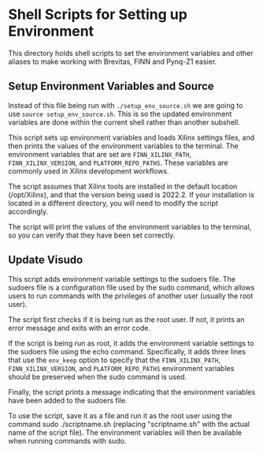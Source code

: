 # Shell Scripts for Setting up Environment

This directory holds shell scripts to set the environment variables and other aliases to make working with Brevitas, FINN and Pynq-Z1 easier.

## Setup Environment Variables and Source

Instead of this file being run with `./setup_env_source.sh` we are going to use `source setup_env_source.sh`. This is so the updated environment variables are done within the current shell rather than another subshell.

This script sets up environment variables and loads Xilinx settings files, and then prints the values of the environment variables to the terminal. The environment variables that are set are `FINN_XILINX_PATH`, `FINN_XILINX_VERSION`, and `PLATFORM_REPO_PATHS`. These variables are commonly used in Xilinx development workflows.

The script assumes that Xilinx tools are installed in the default location (/opt/Xilinx), and that the version being used is 2022.2. If your installation is located in a different directory, you will need to modify the script accordingly.

The script will print the values of the environment variables to the terminal, so you can verify that they have been set correctly.

## Update Visudo 

This script adds environment variable settings to the sudoers file. The sudoers file is a configuration file used by the sudo command, which allows users to run commands with the privileges of another user (usually the root user).

The script first checks if it is being run as the root user. If not, it prints an error message and exits with an error code.

If the script is being run as root, it adds the environment variable settings to the sudoers file using the echo command. Specifically, it adds three lines that use the `env_keep` option to specify that the `FINN_XILINX_PATH`, `FINN_XILINX_VERSION`, and `PLATFORM_REPO_PATHS` environment variables should be preserved when the sudo command is used.

Finally, the script prints a message indicating that the environment variables have been added to the sudoers file.

To use the script, save it as a file and run it as the root user using the command sudo ./scriptname.sh (replacing "scriptname.sh" with the actual name of the script file). The environment variables will then be available when running commands with sudo.


